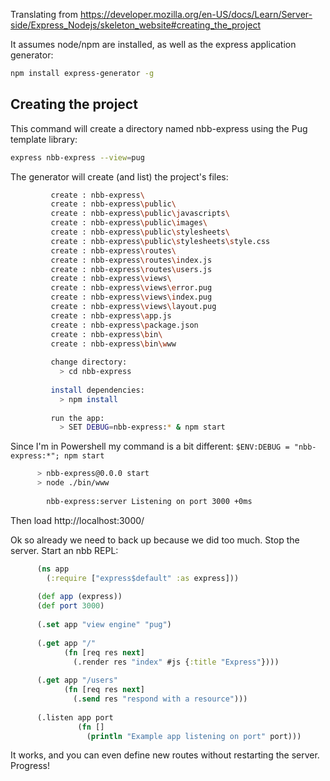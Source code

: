 Translating from https://developer.mozilla.org/en-US/docs/Learn/Server-side/Express_Nodejs/skeleton_website#creating_the_project

It assumes node/npm are installed, as well as the express application generator:

``` sh
npm install express-generator -g
```

## Creating the project

This command will create a directory named nbb-express using the Pug template library:

``` sh
express nbb-express --view=pug
```

The generator will create (and list) the project's files:
``` sh
	     create : nbb-express\
	     create : nbb-express\public\
	     create : nbb-express\public\javascripts\
	     create : nbb-express\public\images\
	     create : nbb-express\public\stylesheets\
	     create : nbb-express\public\stylesheets\style.css
	     create : nbb-express\routes\
	     create : nbb-express\routes\index.js
	     create : nbb-express\routes\users.js
	     create : nbb-express\views\
	     create : nbb-express\views\error.pug
	     create : nbb-express\views\index.pug
	     create : nbb-express\views\layout.pug
	     create : nbb-express\app.js
	     create : nbb-express\package.json
	     create : nbb-express\bin\
	     create : nbb-express\bin\www
	  
	     change directory:
	       > cd nbb-express
	  
	     install dependencies:
	       > npm install
	  
	     run the app:
	       > SET DEBUG=nbb-express:* & npm start
```
Since I'm in Powershell my command is a bit different:
`$ENV:DEBUG = "nbb-express:*"; npm start`
``` sh
	  > nbb-express@0.0.0 start
	  > node ./bin/www
	  
	    nbb-express:server Listening on port 3000 +0ms
```
Then load http://localhost:3000/

Ok so already we need to back up because we did too much. Stop the server. Start an nbb REPL:
``` clojure
	  (ns app
	    (:require ["express$default" :as express]))
	  
	  (def app (express))
	  (def port 3000)
	  
	  (.set app "view engine" "pug")
	  
	  (.get app "/"
	        (fn [req res next]
	          (.render res "index" #js {:title "Express"})))
	  
	  (.get app "/users"
	        (fn [req res next]
	          (.send res "respond with a resource")))
	  
	  (.listen app port
	           (fn []
	             (println "Example app listening on port" port)))
```
It works, and you can even define new routes without restarting the server. Progress!